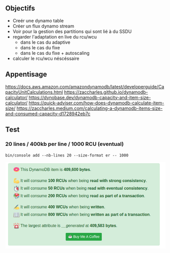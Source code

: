 ## Objectifs
- Creér une dynamo table
- Créer un flux dynamo stream
- Voir pour la gestion des partitions qui sont lié à du SSDU
- regarder l'adaptation en live du rcu/wcu
  - dans le cas du adaptive
  - dans le cas du fixe
  - dans le cas du fixe + autoscaling
- calculer le rcu/wcu néscéssaire

## Appentisage

https://docs.aws.amazon.com/amazondynamodb/latest/developerguide/CapacityUnitCalculations.html
https://zaccharles.github.io/dynamodb-calculator/
https://dynobase.dev/dynamodb-capacity-and-item-size-calculator/
https://quick-adviser.com/how-does-dynamodb-calculate-item-size/
https://zaccharles.medium.com/calculating-a-dynamodb-items-size-and-consumed-capacity-d1728942eb7c

## Test

### 20 lines / 400kb per line / 1000 RCU (eventual)

`bin/console add --nb-lines 20 --size-format er -- 1000`

![](images/400kb.png)